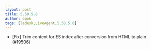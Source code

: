 ```yaml
---
layout: post
title: 5.50.5.8
author: opok
tags: [ladesk,LiveAgent,5.50.5.8]
---
```

- [Fix] Trim content for ES index after conversion from HTML to plain (#19506)

